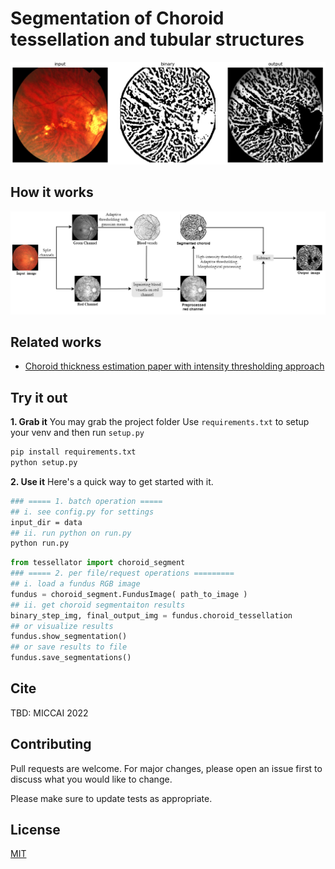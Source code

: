 # Segmentation of Choroid tessellation and tubular structures 

![example results](example_outz.png)


## How it works

![flow chart](choroid_method.png)


## Related works
- [Choroid thickness estimation paper with intensity thresholding approach](https://www.nature.com/articles/s41598-020-62347-7)


## Try it out
**1. Grab it**
You may grab the project folder
Use `requirements.txt` to setup your venv and then run `setup.py` 

```bash
pip install requirements.txt
python setup.py
```

**2. Use it**
Here's a quick way to get started with it. 

```bash
### ===== 1. batch operation =====
## i. see config.py for settings 
input_dir = data
## ii. run python on run.py 
python run.py 
```

```python
from tessellator import choroid_segment
### ===== 2. per file/request operations =========
## i. load a fundus RGB image 
fundus = choroid_segment.FundusImage( path_to_image )
## ii. get choroid segmentaiton results 
binary_step_img, final_output_img = fundus.choroid_tessellation
## or visualize results 
fundus.show_segmentation() 
## or save results to file 
fundus.save_segmentations() 
```

## Cite
TBD: MICCAI 2022 

## Contributing
Pull requests are welcome. For major changes, please open an issue first to discuss what you would like to change.

Please make sure to update tests as appropriate.

## License
[MIT](https://choosealicense.com/licenses/mit/) 

